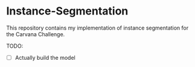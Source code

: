 # Instance-Segmentation

This repository contains my implementation of instance segmentation for the Carvana Challenge. 

TODO:

- [ ] Actually build the model